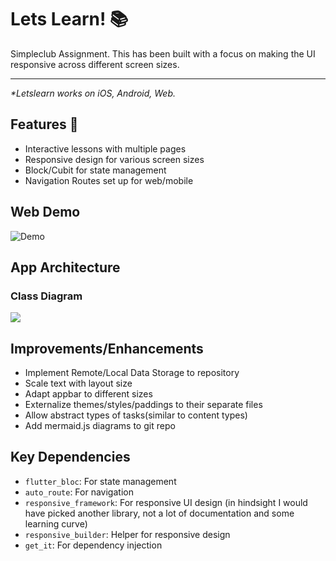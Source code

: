 # Lets Learn! 📚

Simpleclub Assignment. This has been built with a focus on making the UI responsive across different screen sizes.

---

_\*Letslearn works on iOS, Android, Web._

## Features 🚀

- Interactive lessons with multiple pages
- Responsive design for various screen sizes
- Block/Cubit for state management
- Navigation Routes set up for web/mobile

## Web Demo 

![Demo](./demo_web.gif)

## App Architecture


### Class Diagram
[![](https://mermaid.ink/img/pako:eNqdVMFuwjAM_ZUoxw0Ou1ao0rRdkJg2CXbLxUq8EtEmXeJqQ4x_XxrawdqAEDk0if2ebT272XFpFfKMyxK8f9ZQOKiEYWFFC1ug99aw3cHWrvslOW0KptXYRppKHJsVeul0TdqaE-dCe5odEDkjKPzQ9wYF5qwO35FrBX7Tkvymc-2FOS27pd5adEzwZKvaGjSUM9kf06n-kKl8tK0TekhrKBAuljLIssJvupwpLT0FXjLgvAoSXYwoYdixXsSW-u7KdKGhJ9cq_9mgTw3Fa0ycMxt3f25mpHUOJT0a_4VurtLtOcS6ehbGcnV_gOAPgrO76TScKjDbcIlDlsVugu7LPA-PygzhMUYCfOzMkHH0zH4C4_9gZCxc0ag0dtDzATjWlyilUzBja_B8wit0FWgV3oyoqeC0xgoFz8JRgdsILsw-4KAhu9wayTNyDU64s02x7i9NrYCwe2949gGlD1ZUmqx76V6kdtv_An8GbnY?type=png)](https://mermaid.live/edit#pako:eNqdVMFuwjAM_ZUoxw0Ou1ao0rRdkJg2CXbLxUq8EtEmXeJqQ4x_XxrawdqAEDk0if2ebT272XFpFfKMyxK8f9ZQOKiEYWFFC1ug99aw3cHWrvslOW0KptXYRppKHJsVeul0TdqaE-dCe5odEDkjKPzQ9wYF5qwO35FrBX7Tkvymc-2FOS27pd5adEzwZKvaGjSUM9kf06n-kKl8tK0TekhrKBAuljLIssJvupwpLT0FXjLgvAoSXYwoYdixXsSW-u7KdKGhJ9cq_9mgTw3Fa0ycMxt3f25mpHUOJT0a_4VurtLtOcS6ehbGcnV_gOAPgrO76TScKjDbcIlDlsVugu7LPA-PygzhMUYCfOzMkHH0zH4C4_9gZCxc0ag0dtDzATjWlyilUzBja_B8wit0FWgV3oyoqeC0xgoFz8JRgdsILsw-4KAhu9wayTNyDU64s02x7i9NrYCwe2949gGlD1ZUmqx76V6kdtv_An8GbnY)

## Improvements/Enhancements

- Implement Remote/Local Data Storage to repository
- Scale text with layout size
- Adapt appbar to different sizes
- Externalize themes/styles/paddings to their separate files
- Allow abstract types of tasks(similar to content types) 
- Add mermaid.js diagrams to git repo

## Key Dependencies

- `flutter_bloc`: For state management
- `auto_route`: For navigation
- `responsive_framework`: For responsive UI design (in hindsight I would have picked another library, not a lot of
  documentation and some learning curve)
- `responsive_builder`: Helper for responsive design
- `get_it`: For dependency injection